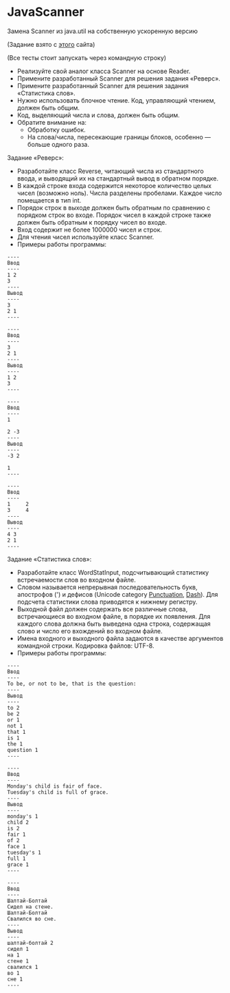 # JavaScanner
Замена Scanner из java.util на собственную ускоренную версию

(Задание взято с [этого](https://www.kgeorgiy.info/courses/prog-intro/homeworks.html) сайта)

(Все тесты стоит запускать через командную строку)


* Реализуйте свой аналог класса Scanner на основе Reader.
* Примените разработанный Scanner для решения задания «Реверс».
* Примените разработанный Scanner для решения задания «Статистика слов».
* Нужно использовать блочное чтение. Код, управляющий чтением, должен быть общим.
* Код, выделяющий числа и слова, должен быть общим.
* Обратите внимание на:
    * Обработку ошибок.
    * На слова/числа, пересекающие границы блоков, особенно — больше одного раза.

Задание «Реверс»:
* Разработайте класс Reverse, читающий числа из стандартного ввода, и выводящий их на стандартный вывод в обратном порядке.
* В каждой строке входа содержится некоторое количество целых чисел (возможно ноль). Числа разделены пробелами. Каждое число помещается в тип int.
* Порядок строк в выходе должен быть обратным по сравнению с порядком строк во входе. Порядок чисел в каждой строке также должен быть обратным к порядку чисел во входе.
* Вход содержит не более 1000000 чисел и строк.
* Для чтения чисел используйте класс Scanner.
* Примеры работы программы:

```
----
Ввод 
----
1 2 
3 
----
Вывод 
----
3
2 1
----
```
```
----
Ввод
----
3
2 1
----
Вывод
----
1 2
3
----
```
```
----
Ввод
----
1

2 -3
----
Вывод
----
-3 2

1
----
```
```
----
Ввод
----
1     2
3     4
----
Вывод
----
4 3
2 1
----
```

Задание «Статистика слов»:
* Разработайте класс WordStatInput, подсчитывающий статистику встречаемости слов во входном файле.
* Словом называется непрерывная последовательность букв, апострофов (') и дефисов (Unicode category [Punctuation](https://docs.oracle.com/en/java/javase/17/docs/api/java.base/java/lang/Character.html#DASH_PUNCTUATION), [Dash](https://docs.oracle.com/en/java/javase/17/docs/api/java.base/java/lang/Character.html#DASH_PUNCTUATION)). Для подсчета статистики слова приводятся к нижнему регистру.
* Выходной файл должен содержать все различные слова, встречающиеся во входном файле, в порядке их появления. Для каждого слова должна быть выведена одна строка, содержащая слово и число его вхождений во входном файле.
* Имена входного и выходного файла задаются в качестве аргументов командной строки. Кодировка файлов: UTF-8.
* Примеры работы программы:
```
----
Ввод
----
To be, or not to be, that is the question:
----
Вывод
----
to 2
be 2
or 1
not 1
that 1
is 1
the 1
question 1
----
```
```
----
Ввод
----
Monday's child is fair of face.
Tuesday's child is full of grace.
----
Вывод
----
monday's 1
child 2
is 2
fair 1
of 2
face 1
tuesday's 1
full 1
grace 1
----
```
```
----
Ввод
----
Шалтай-Болтай
Сидел на стене.
Шалтай-Болтай
Свалился во сне.
----
Вывод
----
шалтай-болтай 2
сидел 1
на 1
стене 1
свалился 1
во 1
сне 1
----
```
